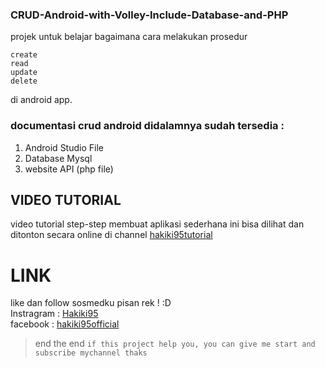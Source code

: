 ### CRUD-Android-with-Volley-Include-Database-and-PHP
projek untuk belajar bagaimana cara melakukan prosedur 
```
create
read 
update
delete
```
di android app.

### documentasi crud android didalamnya sudah tersedia :
1. Android Studio File 
2. Database Mysql 
3. website API (php file)

## VIDEO TUTORIAL 
video tutorial step-step membuat aplikasi sederhana ini bisa dilihat dan ditonton secara online di channel [hakiki95tutorial](https://www.youtube.com/playlist?list=PL5wlq6ky5--z62B2C3jI-caODmhv23kGQ)




# LINK
like dan follow sosmedku pisan rek ! :D <br />
Instragram : [Hakiki95](www.instagram.com/hakiki95)<br />
facebook : [hakiki95official](www.facebook.com/hakiki95official)<br />


>end the end
```if this project help you, you can give me start and subscribe mychannel thaks```
